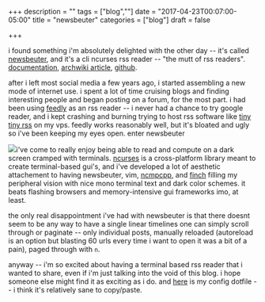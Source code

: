 +++
description = ""
tags = ["blog",""]
date = "2017-04-23T00:07:00-05:00"
title = "newsbeuter"
categories = ["blog"]
draft = false

+++

i found something i'm absolutely delighted with the other day -- it's called [newsbeuter](http://newsbeuter.org/), and it's a cli ncurses rss reader -- "the mutt of rss readers". [documentation](http://newsbeuter.org/doc/newsbeuter.html), [archwiki article](https://wiki.archlinux.org/index.php/Newsbeuter), [github](https://github.com/akrennmair/newsbeuter).

after i left most social media a few years ago, i started assembling a new mode of internet use. i spent a lot of time cruising blogs and finding interesting people and began posting on a forum, for the most part. i had been using [feedly](https://feedly.com/) as an rss reader -- i never had a chance to try google reader, and i kept crashing and burning trying to host rss software like [tiny tiny rss](https://tt-rss.org/fox/tt-rss/wikis/home) on my vps. feedly works reasonably well, but it's bloated and ugly so i've been keeping my eyes open. enter newsbeuter

[![](/img/ncurses.jpg#thumb-right)](/img/ncurses.jpg)i've come to really enjoy being able to read and compute on a dark screen cramped with terminals. [ncurses](http://www.etcwiki.org/wiki/Best_ncurses_linux_console_programs) is a cross-platform library meant to create terminal-based gui's, and i've developed a lot of aesthetic attachement to having newsbeuter, vim, [ncmpcpp](https://rybczak.net/ncmpcpp/), and [finch](https://coderstalk.blogspot.com/2008/09/finch-howto-use-pidgin-via-terminal.html) filling my peripheral vision with nice mono terminal text and dark color schemes. it beats flashing browsers and memory-intensive gui frameworks imo, at least. 

the only real disappointment i've had with newsbeuter is that there doesnt seem to be any way to have a single linear timelines one can simply scroll through or paginate -- only individual posts, manually reloaded (autoreload is an option but blasting 60 urls every time i want to open it was a bit of a pain), paged through with `n`. 

anyway -- i'm so excited about having a terminal based rss reader that i wanted to share, even if i'm just talking into the void of this blog. i hope someone else might find it as exciting as i do. and [here](https://github.com/yapishu/dotfiles/blob/master/newsbeuter) is my config dotfile -- i think it's relatively sane to copy/paste.
